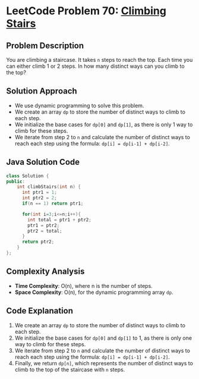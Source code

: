
# LeetCode Problem 70: [Climbing Stairs](https://leetcode.com/problems/climbing-stairs/)

## Problem Description
You are climbing a staircase. It takes `n` steps to reach the top.
Each time you can either climb 1 or 2 steps. In how many distinct ways can you climb to the top?

## Solution Approach
- We use dynamic programming to solve this problem.
- We create an array `dp` to store the number of distinct ways to climb to each step.
- We initialize the base cases for `dp[0]` and `dp[1]`, as there is only 1 way to climb for these steps.
- We iterate from step 2 to `n` and calculate the number of distinct ways to reach each step using the formula: `dp[i] = dp[i-1] + dp[i-2]`.

## Java Solution Code

```cpp
class Solution {
public:
    int climbStairs(int n) {
      int ptr1 = 1;
      int ptr2 = 2;
      if(n == 1) return ptr1;

      for(int i=3;i<=n;i++){
        int total = ptr1 + ptr2;
        ptr1 = ptr2;
        ptr2 = total;
      } 
      return ptr2;
    }
};
```

## Complexity Analysis
- **Time Complexity**: O(n), where n is the number of steps.
- **Space Complexity**: O(n), for the dynamic programming array `dp`.

## Code Explanation
1. We create an array `dp` to store the number of distinct ways to climb to each step.
2. We initialize the base cases for `dp[0]` and `dp[1]` to 1, as there is only one way to climb for these steps.
3. We iterate from step 2 to `n` and calculate the number of distinct ways to reach each step using the formula: `dp[i] = dp[i-1] + dp[i-2]`.
4. Finally, we return `dp[n]`, which represents the number of distinct ways to climb to the top of the staircase with `n` steps.
